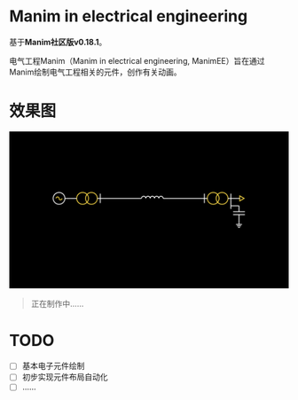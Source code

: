 # Manim in electrical engineering

基于**Manim社区版v0.18.1**。

电气工程Manim（Manim in electrical engineering, ManimEE）旨在通过Manim绘制电气工程相关的元件，创作有关动画。

# 效果图

![效果图](./readme/img/demo_SimpleChart.png)

> 正在制作中……

# TODO

- [ ] 基本电子元件绘制
- [ ] 初步实现元件布局自动化
- [ ] ……
